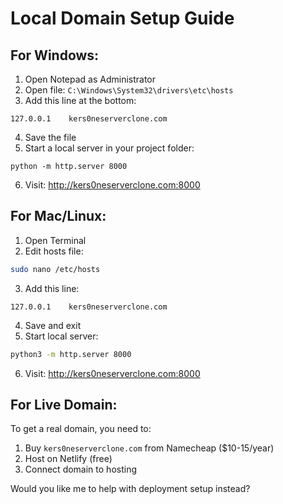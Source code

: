 # Local Domain Setup Guide

## For Windows:
1. Open Notepad as Administrator
2. Open file: `C:\Windows\System32\drivers\etc\hosts`
3. Add this line at the bottom:
```
127.0.0.1    kers0neserverclone.com
```
4. Save the file
5. Start a local server in your project folder:
```
python -m http.server 8000
```
6. Visit: http://kers0neserverclone.com:8000

## For Mac/Linux:
1. Open Terminal
2. Edit hosts file:
```bash
sudo nano /etc/hosts
```
3. Add this line:
```
127.0.0.1    kers0neserverclone.com
```
4. Save and exit
5. Start local server:
```bash
python3 -m http.server 8000
```
6. Visit: http://kers0neserverclone.com:8000

## For Live Domain:
To get a real domain, you need to:
1. Buy `kers0neserverclone.com` from Namecheap ($10-15/year)
2. Host on Netlify (free)
3. Connect domain to hosting

Would you like me to help with deployment setup instead?